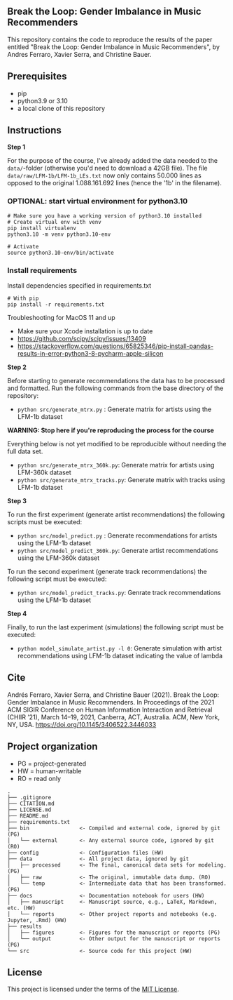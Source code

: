 ## Break the Loop: Gender Imbalance in Music Recommenders

This repository contains the code to reproduce the results of the paper entitled "Break the Loop: Gender Imbalance in Music Recommenders", by Andres Ferraro, Xavier Serra, and Christine Bauer.

## Prerequisites

* pip
* python3.9 or 3.10
* a local clone of this repository

## Instructions

**Step 1**

For the purpose of the course, I've already added the data needed to the `data/`-folder (otherwise you'd need to download a 42GB file).
The file `data/raw/LFM-1b/LFM-1b_LEs.txt` now only contains 50.000 lines as opposed to the original 1.088.161.692 lines (hence the '1b' in the filename).

### OPTIONAL: start virtual environment for python3.10

    # Make sure you have a working version of python3.10 installed
    # Create virtual env with venv
    pip install virtualenv
    python3.10 -m venv python3.10-env

    # Activate
    source python3.10-env/bin/activate

### Install requirements

Install dependencies specified in requirements.txt

    # With pip
    pip install -r requirements.txt

Troubleshooting for MacOS 11 and up
* Make sure your Xcode installation is up to date
* https://github.com/scipy/scipy/issues/13409
* https://stackoverflow.com/questions/65825346/pip-install-pandas-results-in-error-python3-8-pycharm-apple-silicon

**Step 2**

Before starting to generate recommendations the data has to be processed and formatted.
Run the following commands from the base directory of the repository: 

 - `python src/generate_mtrx.py` : Generate matrix for artists using the LFM-1b dataset

**WARNING: Stop here if you're reproducing the process for the course**

Everything below is not yet modified to be reproducible without needing the full data set.

 - `python src/generate_mtrx_360k.py`: Generate matrix for artists using LFM-360k dataset
 - `python src/generate_mtrx_tracks.py`: Generate matrix with tracks using LFM-1b dataset

**Step 3**

To run the first experiment (generate artist recommendations) the following scripts must be executed:

 - `python src/model_predict.py` : Generate recommendations for artists using the LFM-1b dataset
 - `python src/model_predict_360k.py`: Generate artist recommendations using the LFM-360k dataset

To run the second experiment (generate track recommendations) the following script must be executed:

 - `python src/model_predict_tracks.py`: Genrate track recommendations using the LFM-1b dataset

**Step 4**

Finally, to run the last experiment (simulations) the following script must be executed:

 - `python model_simulate_artist.py -l 0`: Generate simulation with artist recommendations using LFM-1b dataset indicating the value of lambda

## Cite

Andrés Ferraro, Xavier Serra, and Christine Bauer (2021). Break the Loop: Gender Imbalance in Music Recommenders. In Proceedings of the 2021 ACM SIGIR Conference on Human Information Interaction and Retrieval (CHIIR ’21), March 14–19, 2021, Canberra, ACT, Australia. ACM, New York, NY, USA. https://doi.org/10.1145/3406522.3446033


## Project organization
- PG = project-generated
- HW = human-writable
- RO = read only
```
.
├── .gitignore
├── CITATION.md
├── LICENSE.md
├── README.md
├── requirements.txt
├── bin                <- Compiled and external code, ignored by git (PG)
│   └── external       <- Any external source code, ignored by git (RO)
├── config             <- Configuration files (HW)
├── data               <- All project data, ignored by git
│   ├── processed      <- The final, canonical data sets for modeling. (PG)
│   ├── raw            <- The original, immutable data dump. (RO)
│   └── temp           <- Intermediate data that has been transformed. (PG)
├── docs               <- Documentation notebook for users (HW)
│   ├── manuscript     <- Manuscript source, e.g., LaTeX, Markdown, etc. (HW)
│   └── reports        <- Other project reports and notebooks (e.g. Jupyter, .Rmd) (HW)
├── results
│   ├── figures        <- Figures for the manuscript or reports (PG)
│   └── output         <- Other output for the manuscript or reports (PG)
└── src                <- Source code for this project (HW)

```


## License

This project is licensed under the terms of the [MIT License](/LICENSE.md).

